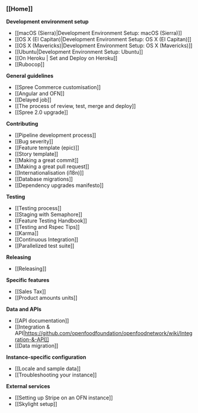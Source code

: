 ### [[Home]]

**Development environment setup**

* [[macOS (Sierra)|Development Environment Setup: macOS (Sierra)]]
* [[OS X (El Capitan)|Development Environment Setup: OS X (El Capitan)]]
* [[OS X (Mavericks)|Development Environment Setup: OS X (Mavericks)]]
* [[Ubuntu|Development Environment Setup: Ubuntu]]
* [[On Heroku | Set and Deploy on Heroku]]
* [[Rubocop]]


**General guidelines**

* [[Spree Commerce customisation]]
* [[Angular and OFN]]
* [[Delayed job]]
* [[The process of review, test, merge and deploy]]
* [[Spree 2.0 upgrade]]

**Contributing**

* [[Pipeline development process]]
* [[Bug severity]]
* [[Feature template (epic)]]
* [[Story template]]
* [[Making a great commit]]
* [[Making a great pull request]]
* [[Internationalisation (i18n)]]
* [[Database migrations]]
* [[Dependency upgrades manifesto]]

**Testing**

* [[Testing process]]
* [[Staging with Semaphore]]
* [[Feature Testing Handbook]]
* [[Testing and Rspec Tips]]
* [[Karma]]
* [[Continuous Integration]]
* [[Parallelized test suite]]

**Releasing**
* [[Releasing]]

**Specific features**

* [[Sales Tax]]
* [[Product amounts units]]

**Data and APIs**

* [[API documentation]]
* [[Integration & API|https://github.com/openfoodfoundation/openfoodnetwork/wiki/Integration-&-API]]
* [[Data migration]]

**Instance-specific configuration**
* [[Locale and sample data]]
* [[Troubleshooting your instance]]

**External services**
* [[Setting up Stripe on an OFN instance]]
* [[Skylight setup]]